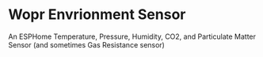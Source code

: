 # Wopr Envrionment Sensor
An ESPHome Temperature, Pressure, Humidity, CO2, and Particulate Matter Sensor (and sometimes Gas Resistance sensor)
